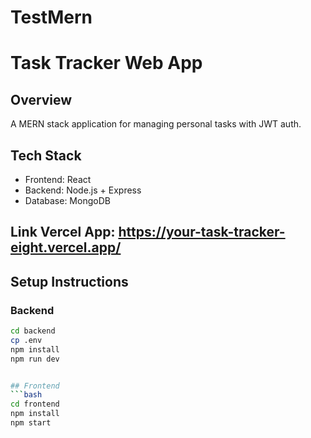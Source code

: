 # TestMern
# Task Tracker Web App

## Overview
A MERN stack application for managing personal tasks with JWT auth.

## Tech Stack
- Frontend: React
- Backend: Node.js + Express
- Database: MongoDB
## Link Vercel App: https://your-task-tracker-eight.vercel.app/


## Setup Instructions
### Backend
```bash
cd backend
cp .env
npm install
npm run dev


## Frontend
```bash
cd frontend
npm install
npm start



